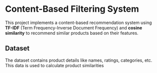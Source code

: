 # Content-Based Filtering System

This project implements a content-based recommendation system using **TF-IDF** (Term Frequency-Inverse Document Frequency) and **cosine similarity** to recommend similar products based on their features.

## Dataset
The dataset contains product details like names, ratings, categories, etc. This data is used to calculate product similarities